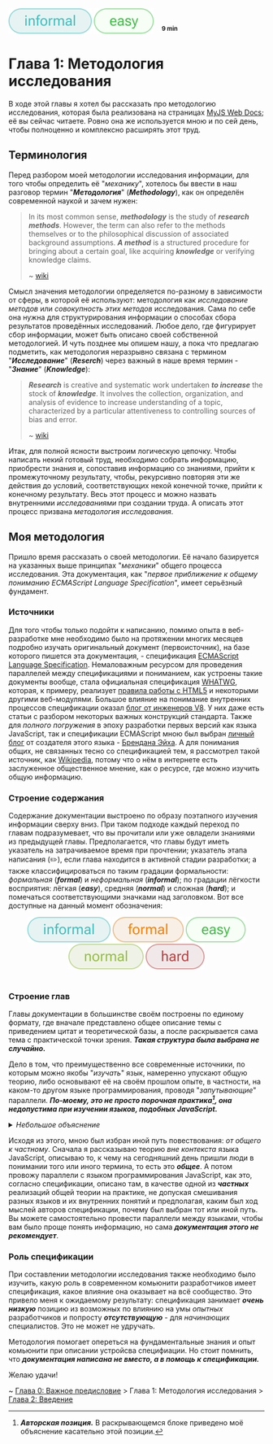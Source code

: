 <div align='left'>
    <img src='assets/informal.svg'>
    <img src='assets/easy.svg'>
    &nbsp;&nbsp;
    <sup><b>9 min</b></sup>
</div>

# Глава 1: Методология исследования

В ходе этой главы я хотел бы рассказать про методологию исследования, которая была реализована на
страницах [MyJS Web Docs](https://github.com/denlove/myJS); её вы сейчас читаете. Ровно она же
используется мною и по сей день, чтобы полноценно и комплексно расширять этот труд.

## Терминология

Перед разбором моей методологии исследования информации, для того чтобы определить её "_механику_",
хотелось бы ввести в наш разговор термин "**_Методология_**" (**_Methodology_**), как он определён
современной наукой и зачем нужен:

> In its most common sense, **_methodology_** is the study of **_research methods_**. However, the
> term can also refer to the methods themselves or to the philosophical discussion of associated
> background assumptions. **_A method_** is a structured procedure for bringing about a certain
> goal, like acquiring **_knowledge_** or verifying knowledge claims.
>
> ~ [wiki](https://en.wikipedia.org/wiki/Methodology)

Смысл значения методологии определяется по-разному в зависимости от сферы, в которой её используют:
методология как _исследование методов_ или _совокупность этих методов_ исследования. Сама по себе
она нужна для структурирования информации о способах сбора результатов проведённых исследований.
Любое дело, где фигурирует сбор информации, может быть описано своей собственной методологией. И
чуть позднее мы опишем нашу, а пока что предлагаю подметить, как методология неразрывно связана с
термином "**_Исследование_**" (**_Reserch_**) через важный в наше время термин - "**_Знание_**"
(**_Knowledge_**):

> **_Research_** is creative and systematic work undertaken **_to increase_** the stock of
> **_knowledge_**. It involves the collection, organization, and analysis of evidence to increase
> understanding of a topic, characterized by a particular attentiveness to controlling sources of
> bias and error.
>
> ~ [wiki](https://en.wikipedia.org/wiki/Research)

Итак, для полной ясности выстроим логическую цепочку. Чтобы написать некий готовый труд, необходимо
собрать информацию, приобрести знания и, сопоставив информацию со знаниями, прийти к промежуточному
результату, чтобы, рекурсивно повторяя эти же действия до условий, соответствующих некой конечной
точке, прийти к конечному результату. Весь этот процесс и можно назвать внутренними _исследованиями_
при создании труда. А описать этот процесс призвана _методология исследования_.

## Моя методология

Пришло время рассказать о своей методологии. Её начало базируется на указанных выше принципах
"_механики_" общего процесса исследования. Эта документация, как "_первое приближение к общему
пониманию ECMAScript Language Specification_", имеет серьёзный фундамент.

### Источники

Для того чтобы только подойти к написанию, помимо опыта в веб-разработке мне необходимо было на
протяжении многих месяцев подробно изучать оригинальный документ (первоисточник), на базе которого
пишется эта документация, - спецификация
[ECMAScript Language Specification](https://tc39.es/ecma262/multipage/). Немаловажным ресурсом для
проведения параллелей между спецификациями и пониманием, как устроены такие документы вообще, стала
официальная спецификация [WHATWG](https://spec.whatwg.org/), которая, к примеру, реализует
[правила работы с HTML5](https://html.spec.whatwg.org/multipage/) и некоторыми другими веб-модулями.
Большое влияние на понимание внутренних процессов спецификации оказал
[блог от инженеров V8](https://v8.dev/blog). У них даже есть статьи с разбором некоторых важных
конструкций стандарта. Также для _полного погружения_ в эпоху разработки первых версий как языка
JavaScript, так и спецификации ECMAScript мною был выбран [личный блог](https://brendaneich.com/) от
создателя этого языка - [Брендана Эйха](https://en.wikipedia.org/wiki/Brendan_Eich). А для понимания
общих, не связанных тесно со спецификацией тем, я рассмотрел такой источник, как
[Wikipedia](https://www.wikipedia.org/), потому что о нём в интернете есть заслуженное общественное
мнение, как о ресурсе, где можно изучить общую информацию.

### Строение содержания

Содержание документации выстроено по образу поэтапного изучения информации сверху вниз. При таком
подходе каждый переход по главам подразумевает, что вы прочитали или уже овладели знаниями из
предыдущей главы. Предполагается, что главы будут иметь указатель на затрачиваемое время при
прочтении; указатель этапа написания (✏️), если глава находится в активной стадии разработки; а
также классифицироваться по таким градации формальности: _формальная_ (**_formal_**) и
_неформальная_ (**_informal_**); по градации лёгкости восприятия: лёгкая (**_easy_**), средняя
(**_normal_**) и сложная (**_hard_**); и помечаться соответствующими значками над заголовком. Вот
все доступные на данный момент обозначения:

<div align='center'>
    <img src='assets/informal.svg'>
    <img src='assets/formal.svg'>
    <img src='assets/easy.svg'>
    <img src='assets/normal.svg'>
    <img src='assets/hard.svg'>
</div>
<br>

### Строение глав

Главы документации в большинстве своём построены по единому формату, где вначале представлено общее
описание темы с приведением цитат и теоретической базы, а после раскрывается сама тема с
практической точки зрения. **_Такая структура была выбрана не случайно._**

Дело в том, что преимущественно все современные источники, по которым можно якобы "_изучать_" язык,
намеренно упускают общую теорию, либо основывают её на своём прошлом опыте, в частности, на каком-то
другом языке программирования, проводя "_запутывающие_" параллели. **_По-моему, это не просто
порочная практика[^1], она недопустима при изучении языков, подобных JavaScript._**

<details>
<summary><i>Небольшое объяснение</i></summary>

<br>

> Если в каком-нибудь языке программирования при написании **_примитивного значения_**, например,
> **_`'hello'` типа String_** вы имеете в виду _реальную строку данных_ и говорите об этом в рамках
> другого языка, проводя такую лёгкую параллель, то вынужден Вас огорчить.
>
> В случае использования на этом же примере языка JavaScript в условном _host environment_ типа
> _браузера Google Chrome_, вы работаете **_не со строкой_**, а, по сути, **_с командой,
> обозначающей отдельную самостоятельную сущность - StringLiteral Expression_**, проходящей через
> десятки собственных проверок и алгоритмов, на выходе которых может получиться совсем не наша
> **_`'hello'` типа String_**, но всё равно представляющая неявный **_идентификатор_**, ссылающийся
> в **_memory heap_** (кучу) и указывающий в ней на некоторую **_структуру данных_**, имеющих внутри
> значение этой строки (те самые данные). И это всего лишь один пример поведения языка, отличного от
> некоторых других языков программирования, на основании которого уже нельзя с уверенностью
> сравнивать или объяснять один из языков на примере другого.

</details>

Исходя из этого, мною был избран иной путь повествования: _от общего к частному_. Сначала я
рассказываю теорию _вне контекста_ языка JavaScript, описываю то, к чему на сегодняшний день пришли
люди в понимании того или иного термина, то есть это **_общее_**. А потом провожу параллели с языком
программирования JavaScript, как это, согласно спецификации, описано там, в качестве одной из
**_частных_** реализаций общей теории на практике, не допуская смешивания разных языков и их
внутренних понятий и предполагая, каким был ход мыслей авторов спецификации, почему был выбран тот
или иной путь. Вы можете самостоятельно провести параллели между языками, чтобы вам было проще
понять информацию, но сама **_документация этого не рекомендует_**.

### Роль спецификации

При составлении методологии исследования также необходимо было изучить, какую роль в современном
комьюнити разработчиков имеет спецификация, какое влияние она оказывает на всё сообщество. Это
привело меня к ожидаемому результату: спецификация занимает **_очень низкую_** позицию из возможных
по влиянию на умы _опытных_ разработчиков и попросту **_отсутствующую_** - для _начинающих_
специалистов. Это не может не удручать.

Методология помогает опереться на фундаментальные знания и опыт комьюнити при описании устройсва
специфиации. Но стоит помнить, что **_документация написана не вместо, а в помощь к спецификации._**

Желаю удачи!

~ [Глава 0: Важное предисловие](Preface.md) > Глава 1: Методология исследования >
[Глава 2: Введение](Introduction.md)

[^1]:
    **_Авторская позиция._** В раскрывающемся блоке приведено моё объяснение касательно этой
    позиции.
